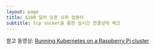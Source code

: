 ```yaml
---
layout: page
title: $100 달러 오픈 슈퍼 컴퓨터
subtitle: tcp socket을 통한 실시간 연결상태 체크
---
```


참고 동영상: [Running Kubernetes on a Raspberry Pi cluster](https://www.youtube.com/watch?v=AAS5Mq9EktI)
